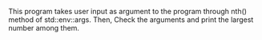 This program takes user input as argument to the program through nth() method of std::env::args.
Then, Check the arguments and print the largest number among them.
